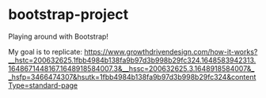 # bootstrap-project
Playing around with Bootstrap!

My goal is to replicate: https://www.growthdrivendesign.com/how-it-works?__hstc=200632625.1fbb4984b138fa9b97d3b998b29fc324.1648583942313.1648671448167.1648918584007.3&__hssc=200632625.3.1648918584007&__hsfp=3466474307&hsutk=1fbb4984b138fa9b97d3b998b29fc324&contentType=standard-page
